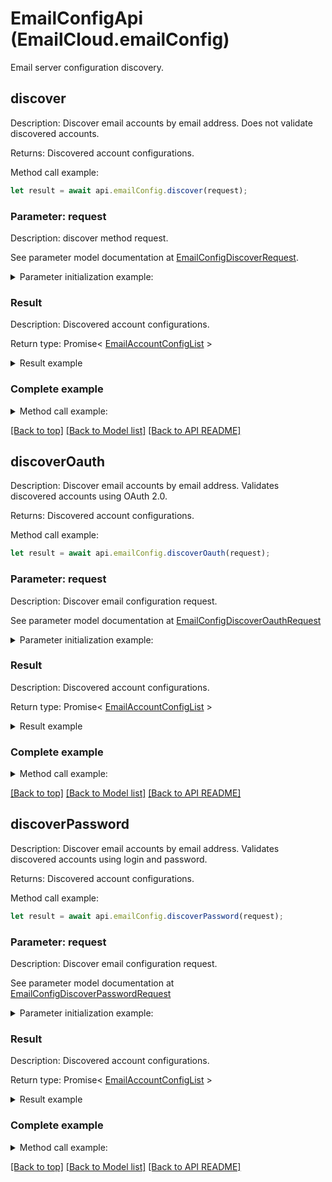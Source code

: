 # EmailConfigApi (EmailCloud.emailConfig)

Email server configuration discovery.

<a name="discover"></a>
## **discover**

Description: Discover email accounts by email address. Does not validate discovered accounts.             

Returns: Discovered account configurations.

Method call example:
```typescript
let result = await api.emailConfig.discover(request);
```

### Parameter: request

Description: discover method request.

See parameter model documentation at [EmailConfigDiscoverRequest](EmailConfigDiscoverRequest.md).

<details>
    <summary>Parameter initialization example:</summary>
    
```typescript
let request = Models.EmailConfigDiscoverRequest()
    .build();
```

</details>

### Result

Description: Discovered account configurations.

Return type: Promise< [EmailAccountConfigList](EmailAccountConfigList.md) >

<details>
    <summary>Result example</summary>

```typescript
let result = Models.emailAccountConfigList()
    .value([
        Models.emailAccountConfig()
            .displayName('Google Mail')
            .host('imap.gmail.com')
            .port(993)
            .socketType('SSLAuto')
            .authenticationTypes([
                'PasswordCleartext',
                'OAuth2'])
            .extraInfo([
                Models.nameValuePair()
                    .name('Enable: You need to enable IMAP access')
                    .value('https://mail.google.com/mail/?ui=2&shva=1#settings/fwdandpop')
                    .build()])
            .build(),
        Models.emailAccountConfig()
            .displayName('Google Mail')
            .protocolType('SMTP')
            .host('smtp.gmail.com')
            .port(465)
            .socketType('SSLAuto')
            .authenticationTypes([
                'PasswordCleartext',
                'OAuth2'])
            .extraInfo([
                Models.nameValuePair()
                    .name('Enable: You need to enable IMAP access')
                    .value('https://mail.google.com/mail/?ui=2&shva=1#settings/fwdandpop')
                    .build()])
            .build(),
        Models.emailAccountConfig()
            .displayName('Google Mail')
            .protocolType('POP3')
            .host('pop.gmail.com')
            .port(995)
            .socketType('SSLAuto')
            .authenticationTypes([
                'PasswordCleartext',
                'OAuth2'])
            .extraInfo([
                Models.nameValuePair()
                    .name('Enable: You need to enable IMAP access')
                    .value('https://mail.google.com/mail/?ui=2&shva=1#settings/fwdandpop')
                    .build()])
            .build()])
    .build();
```

</details>


### Complete example

<details>
    <summary>Method call example:</summary>

```typescript
const api = new EmailCloud(app_key, app_sid);

// Prepare parameters:
let request = Models.EmailConfigDiscoverRequest()
    .build();

// Call method:
let result = await api.emailConfig.discover(request);

// Result example:
result = Models.emailAccountConfigList()
    .value([
        Models.emailAccountConfig()
            .displayName('Google Mail')
            .host('imap.gmail.com')
            .port(993)
            .socketType('SSLAuto')
            .authenticationTypes([
                'PasswordCleartext',
                'OAuth2'])
            .extraInfo([
                Models.nameValuePair()
                    .name('Enable: You need to enable IMAP access')
                    .value('https://mail.google.com/mail/?ui=2&shva=1#settings/fwdandpop')
                    .build()])
            .build(),
        Models.emailAccountConfig()
            .displayName('Google Mail')
            .protocolType('SMTP')
            .host('smtp.gmail.com')
            .port(465)
            .socketType('SSLAuto')
            .authenticationTypes([
                'PasswordCleartext',
                'OAuth2'])
            .extraInfo([
                Models.nameValuePair()
                    .name('Enable: You need to enable IMAP access')
                    .value('https://mail.google.com/mail/?ui=2&shva=1#settings/fwdandpop')
                    .build()])
            .build(),
        Models.emailAccountConfig()
            .displayName('Google Mail')
            .protocolType('POP3')
            .host('pop.gmail.com')
            .port(995)
            .socketType('SSLAuto')
            .authenticationTypes([
                'PasswordCleartext',
                'OAuth2'])
            .extraInfo([
                Models.nameValuePair()
                    .name('Enable: You need to enable IMAP access')
                    .value('https://mail.google.com/mail/?ui=2&shva=1#settings/fwdandpop')
                    .build()])
            .build()])
    .build();
```

</details>

[[Back to top]](#) [[Back to Model list]](Models.md) [[Back to API README]](README.md)

<a name="discoverOauth"></a>
## **discoverOauth**

Description: Discover email accounts by email address. Validates discovered accounts using OAuth 2.0.             

Returns: Discovered account configurations.

Method call example:
```typescript
let result = await api.emailConfig.discoverOauth(request);
```

### Parameter: request

Description: Discover email configuration request.

See parameter model documentation at [EmailConfigDiscoverOauthRequest](EmailConfigDiscoverOauthRequest.md)

<details>
    <summary>Parameter initialization example:</summary>
    
```typescript
let request = Models.emailConfigDiscoverOauthRequest()
    .clientId('ClientId')
    .clientSecret('ClientSecret')
    .refreshToken('RefreshToken')
    .address('example@aspose.com')
    .fastProcessing(true)
    .build();
```

</details>

### Result

Description: Discovered account configurations.

Return type: Promise< [EmailAccountConfigList](EmailAccountConfigList.md) >

<details>
    <summary>Result example</summary>

```typescript
let result = Models.emailAccountConfigList()
    .value([
        Models.emailAccountConfig()
            .displayName('Google Mail')
            .host('imap.gmail.com')
            .port(993)
            .socketType('SSLAuto')
            .authenticationTypes([
                'PasswordCleartext',
                'OAuth2'])
            .extraInfo([
                Models.nameValuePair()
                    .name('Enable: You need to enable IMAP access')
                    .value('https://mail.google.com/mail/?ui=2&shva=1#settings/fwdandpop')
                    .build()])
            .build(),
        Models.emailAccountConfig()
            .displayName('Google Mail')
            .protocolType('SMTP')
            .host('smtp.gmail.com')
            .port(465)
            .socketType('SSLAuto')
            .authenticationTypes([
                'PasswordCleartext',
                'OAuth2'])
            .extraInfo([
                Models.nameValuePair()
                    .name('Enable: You need to enable IMAP access')
                    .value('https://mail.google.com/mail/?ui=2&shva=1#settings/fwdandpop')
                    .build()])
            .build(),
        Models.emailAccountConfig()
            .displayName('Google Mail')
            .protocolType('POP3')
            .host('pop.gmail.com')
            .port(995)
            .socketType('SSLAuto')
            .authenticationTypes([
                'PasswordCleartext',
                'OAuth2'])
            .extraInfo([
                Models.nameValuePair()
                    .name('Enable: You need to enable IMAP access')
                    .value('https://mail.google.com/mail/?ui=2&shva=1#settings/fwdandpop')
                    .build()])
            .build()])
    .build();
```

</details>


### Complete example

<details>
    <summary>Method call example:</summary>

```typescript
const api = new EmailCloud(app_key, app_sid);

// Prepare parameters:
let request = Models.emailConfigDiscoverOauthRequest()
    .clientId('ClientId')
    .clientSecret('ClientSecret')
    .refreshToken('RefreshToken')
    .address('example@aspose.com')
    .fastProcessing(true)
    .build();

// Call method:
let result = await api.emailConfig.discoverOauth(request);

// Result example:
result = Models.emailAccountConfigList()
    .value([
        Models.emailAccountConfig()
            .displayName('Google Mail')
            .host('imap.gmail.com')
            .port(993)
            .socketType('SSLAuto')
            .authenticationTypes([
                'PasswordCleartext',
                'OAuth2'])
            .extraInfo([
                Models.nameValuePair()
                    .name('Enable: You need to enable IMAP access')
                    .value('https://mail.google.com/mail/?ui=2&shva=1#settings/fwdandpop')
                    .build()])
            .build(),
        Models.emailAccountConfig()
            .displayName('Google Mail')
            .protocolType('SMTP')
            .host('smtp.gmail.com')
            .port(465)
            .socketType('SSLAuto')
            .authenticationTypes([
                'PasswordCleartext',
                'OAuth2'])
            .extraInfo([
                Models.nameValuePair()
                    .name('Enable: You need to enable IMAP access')
                    .value('https://mail.google.com/mail/?ui=2&shva=1#settings/fwdandpop')
                    .build()])
            .build(),
        Models.emailAccountConfig()
            .displayName('Google Mail')
            .protocolType('POP3')
            .host('pop.gmail.com')
            .port(995)
            .socketType('SSLAuto')
            .authenticationTypes([
                'PasswordCleartext',
                'OAuth2'])
            .extraInfo([
                Models.nameValuePair()
                    .name('Enable: You need to enable IMAP access')
                    .value('https://mail.google.com/mail/?ui=2&shva=1#settings/fwdandpop')
                    .build()])
            .build()])
    .build();
```

</details>

[[Back to top]](#) [[Back to Model list]](Models.md) [[Back to API README]](README.md)

<a name="discoverPassword"></a>
## **discoverPassword**

Description: Discover email accounts by email address. Validates discovered accounts using login and password.             

Returns: Discovered account configurations.

Method call example:
```typescript
let result = await api.emailConfig.discoverPassword(request);
```

### Parameter: request

Description: Discover email configuration request.

See parameter model documentation at [EmailConfigDiscoverPasswordRequest](EmailConfigDiscoverPasswordRequest.md)

<details>
    <summary>Parameter initialization example:</summary>
    
```typescript
let request = Models.emailConfigDiscoverPasswordRequest()
    .password('password')
    .address('example@aspose.com')
    .fastProcessing(true)
    .build();
```

</details>

### Result

Description: Discovered account configurations.

Return type: Promise< [EmailAccountConfigList](EmailAccountConfigList.md) >

<details>
    <summary>Result example</summary>

```typescript
let result = Models.emailAccountConfigList()
    .value([
        Models.emailAccountConfig()
            .displayName('Google Mail')
            .host('imap.gmail.com')
            .port(993)
            .socketType('SSLAuto')
            .authenticationTypes([
                'PasswordCleartext',
                'OAuth2'])
            .extraInfo([
                Models.nameValuePair()
                    .name('Enable: You need to enable IMAP access')
                    .value('https://mail.google.com/mail/?ui=2&shva=1#settings/fwdandpop')
                    .build()])
            .build(),
        Models.emailAccountConfig()
            .displayName('Google Mail')
            .protocolType('SMTP')
            .host('smtp.gmail.com')
            .port(465)
            .socketType('SSLAuto')
            .authenticationTypes([
                'PasswordCleartext',
                'OAuth2'])
            .extraInfo([
                Models.nameValuePair()
                    .name('Enable: You need to enable IMAP access')
                    .value('https://mail.google.com/mail/?ui=2&shva=1#settings/fwdandpop')
                    .build()])
            .build(),
        Models.emailAccountConfig()
            .displayName('Google Mail')
            .protocolType('POP3')
            .host('pop.gmail.com')
            .port(995)
            .socketType('SSLAuto')
            .authenticationTypes([
                'PasswordCleartext',
                'OAuth2'])
            .extraInfo([
                Models.nameValuePair()
                    .name('Enable: You need to enable IMAP access')
                    .value('https://mail.google.com/mail/?ui=2&shva=1#settings/fwdandpop')
                    .build()])
            .build()])
    .build();
```

</details>


### Complete example

<details>
    <summary>Method call example:</summary>

```typescript
const api = new EmailCloud(app_key, app_sid);

// Prepare parameters:
let request = Models.emailConfigDiscoverPasswordRequest()
    .password('password')
    .address('example@aspose.com')
    .fastProcessing(true)
    .build();

// Call method:
let result = await api.emailConfig.discoverPassword(request);

// Result example:
result = Models.emailAccountConfigList()
    .value([
        Models.emailAccountConfig()
            .displayName('Google Mail')
            .host('imap.gmail.com')
            .port(993)
            .socketType('SSLAuto')
            .authenticationTypes([
                'PasswordCleartext',
                'OAuth2'])
            .extraInfo([
                Models.nameValuePair()
                    .name('Enable: You need to enable IMAP access')
                    .value('https://mail.google.com/mail/?ui=2&shva=1#settings/fwdandpop')
                    .build()])
            .build(),
        Models.emailAccountConfig()
            .displayName('Google Mail')
            .protocolType('SMTP')
            .host('smtp.gmail.com')
            .port(465)
            .socketType('SSLAuto')
            .authenticationTypes([
                'PasswordCleartext',
                'OAuth2'])
            .extraInfo([
                Models.nameValuePair()
                    .name('Enable: You need to enable IMAP access')
                    .value('https://mail.google.com/mail/?ui=2&shva=1#settings/fwdandpop')
                    .build()])
            .build(),
        Models.emailAccountConfig()
            .displayName('Google Mail')
            .protocolType('POP3')
            .host('pop.gmail.com')
            .port(995)
            .socketType('SSLAuto')
            .authenticationTypes([
                'PasswordCleartext',
                'OAuth2'])
            .extraInfo([
                Models.nameValuePair()
                    .name('Enable: You need to enable IMAP access')
                    .value('https://mail.google.com/mail/?ui=2&shva=1#settings/fwdandpop')
                    .build()])
            .build()])
    .build();
```

</details>

[[Back to top]](#) [[Back to Model list]](Models.md) [[Back to API README]](README.md)

